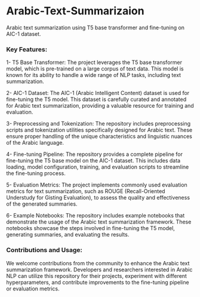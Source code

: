 # Arabic-Text-Summarizaion
Arabic text summarization using T5 base transformer and fine-tuning on AIC-1 dataset.

### Key Features:

1- T5 Base Transformer: The project leverages the T5 base transformer model, which is pre-trained on a large corpus of text data. This model is known for its ability to handle a wide range of NLP tasks, including text summarization.

2- AIC-1 Dataset: The AIC-1 (Arabic Intelligent Content) dataset is used for fine-tuning the T5 model. This dataset is carefully curated and annotated for Arabic text summarization, providing a valuable resource for training and evaluation.

3- Preprocessing and Tokenization: The repository includes preprocessing scripts and tokenization utilities specifically designed for Arabic text. These ensure proper handling of the unique characteristics and linguistic nuances of the Arabic language.

4- Fine-tuning Pipeline: The repository provides a complete pipeline for fine-tuning the T5 base model on the AIC-1 dataset. This includes data loading, model configuration, training, and evaluation scripts to streamline the fine-tuning process.

5- Evaluation Metrics: The project implements commonly used evaluation metrics for text summarization, such as ROUGE (Recall-Oriented Understudy for Gisting Evaluation), to assess the quality and effectiveness of the generated summaries.

6- Example Notebooks: The repository includes example notebooks that demonstrate the usage of the Arabic text summarization framework. These notebooks showcase the steps involved in fine-tuning the T5 model, generating summaries, and evaluating the results.

### Contributions and Usage:

We welcome contributions from the community to enhance the Arabic text summarization framework. Developers and researchers interested in Arabic NLP can utilize this repository for their projects, experiment with different hyperparameters, and contribute improvements to the fine-tuning pipeline or evaluation metrics.
